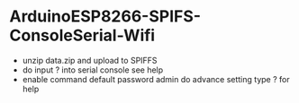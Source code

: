 # ArduinoESP8266-SPIFS-ConsoleSerial-Wifi 
- unzip  data.zip and upload to SPIFFS
- do input  ?  into serial console see help 
- enable command default password   admin  do advance setting   type ?  for help   
